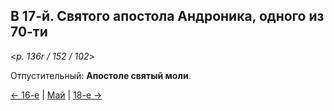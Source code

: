 
## В 17-й. Святого апостола Андроника, одного из 70-ти 

<*p. 136r / 152 / 102*>

Отпустительный: **Апостоле святый моли**. 

[← 16-е](05_16_MES.ru.md) | [Май](README.md#17-й) | [18-е →](05_18_MES.ru.md)
